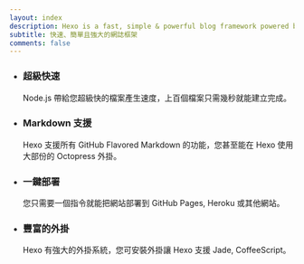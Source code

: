 ```yaml
---
layout: index
description: Hexo is a fast, simple & powerful blog framework powered by Node.js.
subtitle: 快速、簡單且強大的網誌框架
comments: false
---
```


<ul id="intro-feature-list">
  <li class="intro-feature-wrap">
    <div class="intro-feature">
      <div class="intro-feature-icon">
        <i class="fa fa-bolt"></i>
      </div>
      <h3 class="intro-feature-title">超級快速</h3>
      <p class="intro-feature-desc">Node.js 帶給您超級快的檔案產生速度，上百個檔案只需幾秒就能建立完成。</p>
    </div>
  </li>
  <li class="intro-feature-wrap">
    <div class="intro-feature">
      <div class="intro-feature-icon">
        <i class="fa fa-pencil"></i>
      </div>
      <h3 class="intro-feature-title">Markdown 支援</h3>
      <p class="intro-feature-desc">Hexo 支援所有 GitHub Flavored Markdown 的功能，您甚至能在 Hexo 使用大部份的 Octopress 外掛。</p>
    </div></li><li class="intro-feature-wrap">
    <div class="intro-feature">
      <div class="intro-feature-icon">
        <i class="fa fa-cloud-upload"></i>
      </div>
      <h3 class="intro-feature-title">一鍵部署</h3>
        <p class="intro-feature-desc">您只需要一個指令就能把網站部署到 GitHub Pages, Heroku 或其他網站。</p>
      </div></li><li class="intro-feature-wrap">
    <div class="intro-feature">
      <div class="intro-feature-icon">
        <i class="fa fa-cog"></i>
      </div>
      <h3 class="intro-feature-title">豐富的外掛</h3>
      <p class="intro-feature-desc">Hexo 有強大的外掛系統，您可安裝外掛讓 Hexo 支援 Jade, CoffeeScript。</p>
    </div>
  </li>
</ul>